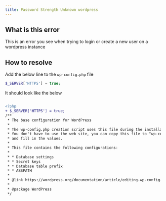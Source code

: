 ```yaml
---
title: Password Strength Unknown wordpress
---
```


## What is this error

This is an error you see when trying to login or create a new user on a wordpress instance

## How to resolve

Add the below line to the `wp-config.php` file

```php
$_SERVER['HTTPS'] = true; 
```

It should look like the below

```diff

<?php
+ $_SERVER['HTTPS'] = true; 
/**
 * The base configuration for WordPress
 *
 * The wp-config.php creation script uses this file during the installation.
 * You don't have to use the web site, you can copy this file to "wp-config.php"
 * and fill in the values.
 *
 * This file contains the following configurations:
 *
 * * Database settings
 * * Secret keys
 * * Database table prefix
 * * ABSPATH
 *
 * @link https://wordpress.org/documentation/article/editing-wp-config-php/
 *
 * @package WordPress
 */

```